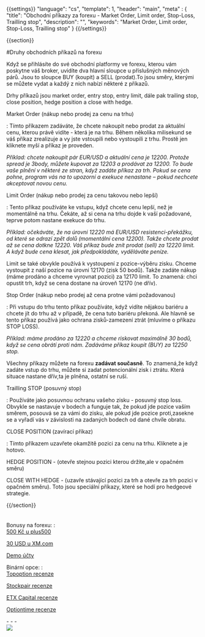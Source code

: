 {{settings}}
  "language": "cs",
  "template": 1,
  "header": "main",
  "meta" : {
    "title": "Obchodní příkazy za forexu - Market Order, Limit order, Stop-Loss, Trailling stop",
    "description": "",
    "keywords": "Market Order, Limit order, Stop-Loss, Trailling stop"
  }
{{/settings}}

<div class="row">
<div class="col-md-9" role="main" markdown="1">

{{section}}

#Druhy obchodních příkazů na forexu

Když se přihlásíte do své obchodní platformy ve forexu, kterou vám poskytne váš broker, uvidíte dva hlavní sloupce u příslušných měnových párů. Jsou to sloupce BUY (koupit) a SELL (prodat).To jsou směry, kterými se můžete vydat a každý z nich nabízí některé z příkazů.

Drhy příkazů jsou market order, entry stop, entry limit, dále pak trailing stop, close position, hedge position a close with hedge.

Market Order (nákup nebo prodej za cenu na trhu)

:   Tímto příkazem zadáváte, že chcete nakoupit nebo prodat za aktuální cenu, kterou právě vidíte - která je na trhu. Během několika milisekund se váš příkaz zrealizuje a vy jste vstoupili nebo vystoupili z trhu. Prostě jen kliknete myší a příkaz je proveden.

*Příklad: chcete nakoupit pár EUR/USD a aktuální cena je 12200. Protože spread je 3body, můžete kupovat za 12203 a prodávat za 12200. To bude vaše plnění v některé ze stran, když zadáte příkaz za trh. Pokud se cena pohne, program vás na to upozorní a exekuce nenastane – pokud nechcete akceptovat novou cenu.*

Limit Order (nákup nebo prodej za cenu takovou nebo lepší)

:   Tento příkaz používáte ke vstupu, když chcete cenu lepší, než je momentálně na trhu. Čekáte, až si cena na trhu dojde k vaší požadované, teprve potom nastane exekuce do trhu.

*Příklad: očekáváte, že na úrovni 12220 má EUR/USD resistenci-překážku, od které se odrazí zpět dolů (momentální cena 12200). Takže chcete prodat až se cena dotkne 12220. Váš příkaz bude znít prodat (sell) za 12220 limit. A když bude cena klesat, jak předpokládáte, vyděláváte peníze.*

Limit se také obvykle používá k vystoupení z pozice-výběru zisku. Chceme vystoupit z naší pozice na úrovni 12170 (zisk 50 bodů). Takže zadáte nákup (máme prodáno a chceme vyrovnat pozici) za 12170 limit. To znamená: chci opustit trh, když se cena dostane na úroveň 12170 (ne dřív).


Stop Order (nákup nebo prodej až cena protne vámi požadovanou)

:   Při vstupu do trhu tento příkaz používáte, když vidíte nějakou bariéru a chcete jít do trhu až v případě, že cena tuto bariéru překoná. Ale hlavně se tento příkaz používá jako ochrana zisků-zamezení ztrát (mluvíme o příkazu STOP LOSS).

*Příklad: máme prodáno za 12220 a chceme riskovat maximálně 30 bodů, když se cena obrátí proti nám. Zadáváme příkaz koupit (BUY) za 12250 stop.*

Všechny příkazy můžete na forexu **zadávat současně**. To znamená,že když zadáte vstup do trhu, můžete si zadat potencionální zisk i ztrátu. Která situace nastane dřív,ta je plněna, ostatní se ruší.


Trailling STOP (posuvný stop)

:   Používáte jako posuvnou ochranu vašeho zisku - posuvný stop loss. Obvykle se nastavuje v bodech a funguje tak, že pokud jde pozice vaším směrem, posouvá se za vámi do zisku, ale pokud jde pozice proti,zasekne se a vyřadí vás v závislosti na zadaných bodech od dané chvíle obratu.

CLOSE POSITION (zavírací příkaz)

:   Tímto příkazem uzavřete okamžitě pozici za cenu na trhu. Kliknete a je hotovo.

HEDGE POSITION - (otevře stejnou pozici kterou držíte,ale v opačném směru)

CLOSE WITH HEDGE - (uzavře stávající pozici za trh a otevře za trh pozici v opačném směru). Toto jsou speciální příkazy, které se hodí pro hedgeové strategie.


{{/section}}
</div>
<div class="col-md-3" markdown="1">
<div class="well" markdown="1" style="margin-top: 2.5em">

Bonusy na forexu:
:    
[500 Kč u plus500](http://www.forexsrovnavac.cz/plus500 "plus500")

[30 USD u XM.com](http://www.forexsrovnavac.cz/xm-xemarkets-com "XM.com")

[Demo účty](http://www.forexsrovnavac.cz/demo-ucet "Demo účet")

Binární opce:
:    
[Topoption recenze](http://www.forexsrovnavac.cz/topoption "TopOption recenze")

[Stockpair recenze](http://www.forexsrovnavac.cz/stockpair "Stockapair recenze")

[ETX Capital recenze](http://www.forexsrovnavac.cz/etx-capital-zkusenosti "ETX Capital recenze")

[Optiontime recenze](http://www.forexsrovnavac.cz/optiontime "OptionTime recenze")


</div>
<div class="container-fluid" markdown="1">
- - -


</div>
<div class="container-fluid" markdown="1">

</div>
<div class="container-fluid" markdown="1">



</div>
<div class="container-fluid" markdown="1">



</div>
<div class="container-fluid" markdown="1">
<a href="http://blog.forexsrovnavac.cz/plus500cz"  target="_blank">
 <img src="http://blog.forexsrovnavac.cz/wp-content/uploads/2014/10/informace.png" width="" height=""/>

</a>

</div>
</div>
</div>
